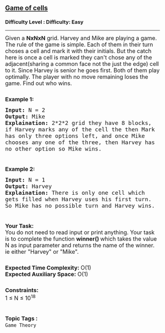 <h2><a href="https://www.geeksforgeeks.org/problems/game-of-cells3700/1?page=1&status=unsolved&sortBy=accuracy">Game of cells</a></h2><h3>Difficulty Level : Difficulty: Easy</h3><hr><div class="problems_problem_content__Xm_eO"><p><span style="font-size:18px">Given a <strong>NxNxN</strong> grid. Harvey and Mike are playing a game. The rule of the game is simple. Each of them in their turn choses a cell and mark it with their initials. But the catch here is once a cell is marked they can't chose any of the adjacent(sharing a common face not the just the edge) cell to it. Since Harvey is senior he goes first. Both of them play optimally. The player with no move remaining loses the game. Find out who wins.</span></p>

<p><br>
<strong><span style="font-size:18px">Example 1:</span></strong></p>

<pre><span style="font-size:18px"><strong>Input:</strong> N = 2
<strong>Output:</strong> Mike
<strong>Explaination:</strong> 2*2*2 grid they have 8 blocks, 
if Harvey marks any of the cell the then Mark 
has only three options left, and once Mike 
chooses any one of the three, then Harvey has
no other option so Mike wins.</span></pre>

<p>&nbsp;</p>

<p><strong><span style="font-size:18px">Example 2:</span></strong></p>

<pre><span style="font-size:18px"><strong>Input:</strong> N = 1
<strong>Output:</strong> Harvey
<strong>Explaination:</strong> There is only one cell which 
gets filled when Harvey uses his first turn. 
So Mike has no possible turn and Harvey wins.</span></pre>

<p>&nbsp;</p>

<p><span style="font-size:18px"><strong>Your Task:</strong><br>
You do not need to read&nbsp;input or print anything. Your task is to complete the function <strong>winner() </strong>which takes the value N as input parameter and returns the name of the&nbsp;winner. ie either "Harvey" or "Mike".</span></p>

<p><br>
<span style="font-size:18px"><strong>Expected Time Complexity: </strong>O(1)<br>
<strong>Expected Auxiliary Space:</strong> O(1)</span></p>

<p><br>
<span style="font-size:18px"><strong>Constraints:</strong><br>
1 ≤ N ≤ 10<sup>18</sup></span></p>
</div><br><p><span style=font-size:18px><strong>Topic Tags : </strong><br><code>Game Theory</code>&nbsp;